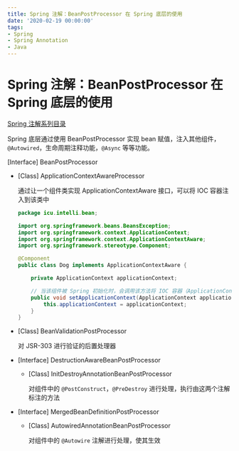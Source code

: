 ```yaml
---
title: Spring 注解：BeanPostProcessor 在 Spring 底层的使用
date: '2020-02-19 00:00:00'
tags:
- Spring
- Spring Annotation
- Java
---
```

# Spring 注解：BeanPostProcessor 在 Spring 底层的使用

[Spring 注解系列目录](spring-anno-table.md)

Spring 底层通过使用 BeanPostProcessor 实现 bean 赋值，注入其他组件，`@Autowired`，生命周期注释功能，`@Async` 等等功能。

[Interface] BeanPostProcessor

- [Class] ApplicationContextAwareProcessor

  通过让一个组件类实现 ApplicationContextAware 接口，可以将 IOC 容器注入到该类中

  ```java
  package icu.intelli.bean;
  
  import org.springframework.beans.BeansException;
  import org.springframework.context.ApplicationContext;
  import org.springframework.context.ApplicationContextAware;
  import org.springframework.stereotype.Component;
  
  @Component
  public class Dog implements ApplicationContextAware {
  
      private ApplicationContext applicationContext;
  
      // 当该组件被 Spring 初始化时，会调用该方法将 IOC 容器（ApplicationContext）注入到该类中
      public void setApplicationContext(ApplicationContext applicationContext) throws BeansException {
          this.applicationContext = applicationContext;
      }
  }
  ```

- [Class] BeanValidationPostProcessor

  对 JSR-303 进行验证的后置处理器

- [Interface] DestructionAwareBeanPostProcessor

  - [Class] InitDestroyAnnotationBeanPostProcessor

    对组件中的 `@PostConstruct`，`@PreDestroy` 进行处理，执行由这两个注解标注的方法

- [Interface] MergedBeanDefinitionPostProcessor

  - [Class] AutowiredAnnotationBeanPostProcessor

    对组件中的 `@Autowire` 注解进行处理，使其生效
